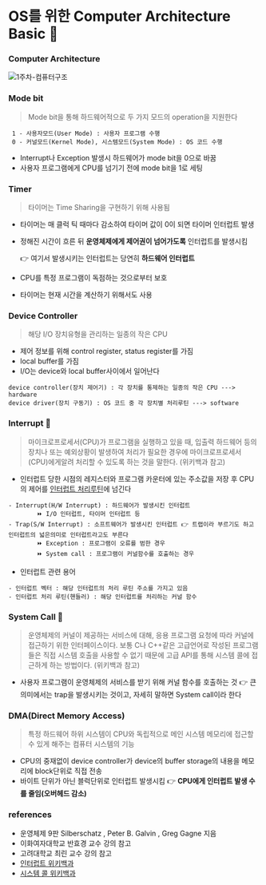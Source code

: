 # OS를 위한 Computer Architecture Basic 👀

### Computer Architecture
![1주차-컴퓨터구조](https://user-images.githubusercontent.com/31653025/92484485-b3f2ce00-f224-11ea-8f0e-be4439214765.png)

### Mode bit
> Mode bit을 통해 하드웨어적으로 두 가지 모드의 operation을 지원한다
```
 1 - 사용자모드(User Mode) : 사용자 프로그램 수행
 0 - 커널모드(Kernel Mode), 시스템모드(System Mode) : OS 코드 수행
```

* Interrupt나 Exception 발생시 하드웨어가 mode bit을 0으로 바꿈
* 사용자 프로그램에게 CPU를 넘기기 전에 mode bit을 1로 세팅

### Timer
> 타이머는 Time Sharing을 구현하기 위해 사용됨
* 타이머는 매 클럭 틱 때마다 감소하여 타이머 값이 0이 되면 타이머 인터럽트 발생
* 정해진 시간이 흐른 뒤 **운영체제에게 제어권이 넘어가도록** 인터럽트를 발생시킴 
    
    👉 여기서 발생시키는 인터럽트는 당연히 **하드웨어 인터럽트**
* CPU를 특정 프로그램이 독점하는 것으로부터 보호
* 타이머는 현재 시간을 계산하기 위해서도 사용

### Device Controller
> 해당 I/O 장치유형을 관리하는 일종의 작은 CPU
* 제어 정보를 위해 control register, status register를 가짐
* local buffer를 가짐
* I/O는 device와 local buffer사이에서 일어난다
```
device controller(장치 제어기) : 각 장치를 통제하는 일종의 작은 CPU ---> hardware
device driver(장치 구동기) : OS 코드 중 각 장치별 처리루틴 ---> software
```

### Interrupt 🎯
> 마이크로프로세서(CPU)가 프로그램을 실행하고 있을 때, 입출력 하드웨어 등의 장치나 또는 예외상황이 발생하여 처리가 필요한 경우에 마이크로프로세서(CPU)에게알려 처리할 수 있도록 하는 것을 말한다. (위키백과 참고)
* 인터럽트 당한 시점의 레지스터와 프로그램 카운터에 있는 주소값을 저장 후 CPU의 제어를 [인터럽트 처리루틴](https://ko.wikipedia.org/wiki/%EC%9D%B8%ED%84%B0%EB%9F%BD%ED%8A%B8)에 넘긴다
```
- Interrupt(H/W Interrupt) : 하드웨어가 발생시킨 인터럽트
        ⏩ I/O 인터럽트, 타이머 인터럽트 등
- Trap(S/W Interrupt) : 소프트웨어가 발생시킨 인터럽트 👉 트랩이라 부르기도 하고 인터럽트의 넓은의미로 인터럽트라고도 부른다
        ⏩ Exception : 프로그램이 오류를 범한 경우
        ⏩ System call : 프로그램이 커널함수를 호출하는 경우
```

* 인터럽트 관련 용어
```
- 인터럽트 벡터 : 해당 인터럽트의 처리 루틴 주소를 가지고 있음
- 인터럽트 처리 루틴(핸들러) : 해당 인터럽트를 처리하는 커널 함수
```

### System Call 🎯
> 운영체제의 커널이 제공하는 서비스에 대해, 응용 프로그램 요청에 따라 커널에 접근하기 위한 인터페이스이다. 보통 C나 C++같은 고급언어로 작성된 프로그램들은 직접 시스템 호출을 사용할 수 없기 때문에 고급 API를 통해 시스템 콜에 접근하게 하는 방법이다. (위키백과 참고)

* 사용자 프로그램이 운영체제의 서비스를 받기 위해 커널 함수를 호출하는 것 👉 큰 의미에서는 trap을 발생시키는 것이고, 자세히 말하면 System call이라 한다

### DMA(Direct Memory Access)
> 특정 하드웨어 하위 시스템이 CPU와 독립적으로 메인 시스템 메모리에 접근할 수 있게 해주는 컴퓨터 시스템의 기능
* CPU의 중재없이 device controller가 device의 buffer storage의 내용을 메모리에 block단위로 직접 전송
* 바이트 단위가 아닌 블럭단위로 인터럽트 발생시킴 👉 **CPU에게 인터럽트 발생 수를 줄임(오버헤드 감소)**

### references
* 운영체제 9판 Silberschatz , Peter B. Galvin , Greg Gagne 지음
* 이화여자대학교 반효경 교수 강의 참고
* 고려대학교 최린 교수 강의 참고
* [인터럽트 위키백과](https://ko.wikipedia.org/wiki/%EC%9D%B8%ED%84%B0%EB%9F%BD%ED%8A%B8)
* [시스템 콜 위키백과](https://ko.wikipedia.org/wiki/%EC%8B%9C%EC%8A%A4%ED%85%9C_%ED%98%B8%EC%B6%9C)
